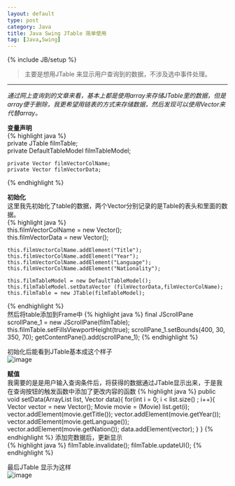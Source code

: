 ```yaml
---
layout: default
type: post
category: Java
title: Java Swing JTable 简单使用
tag: [Java,Swing]
---
```


{% include JB/setup %}

>主要是想用JTable 来显示用户查询到的数据，不涉及选中事件处理。

----


_通过网上查询到的文章来看，基本上都是使用array来存储JTable里的数据，但是array便于删除，我更希望用链表的方式来存储数据，然后发现可以使用Vector来代替array。_


__变量声明__  
{% highlight java %}  
	private JTable filmTable;  
	private DefaultTableModel filmTableModel;
	
	private Vector filmVectorColName;  
	private Vector filmVectorData;  
{% endhighlight %}  

__初始化__  
	这里我先初始化了table的数据，两个Vector分别记录的是Table的表头和里面的数据。  
{% highlight java %}  
	this.filmVectorColName = new Vector();  
	this.filmVectorData = new Vector();
	
	this.filmVectorColName.addElement("Title");
	this.filmVectorColName.addElement("Year");
	this.filmVectorColName.addElement("Language");
	this.filmVectorColName.addElement("Nationality");
	
	this.filmTableModel = new DefaultTableModel();  
	this.filmTableModel.setDataVector (filmVectorData,filmVectorColName);
	this.filmTable = new JTable(filmTableModel);
{% endhighlight %}  
然后将table添加到Frame中
{% highlight java %}
	final JScrollPane scrollPane_1 = new JScrollPane(filmTable);
	this.filmTable.setFillsViewportHeight(true);
	scrollPane_1.setBounds(400, 30, 350, 70);
	getContentPane().add(scrollPane_1);
{% endhighlight %}

初始化后能看到JTable基本成这个样子  
![image]({{site.img_url}}/2014-04-22-JTable-init.png)

__赋值__  
我需要的是是用户输入查询条件后，将获得的数据通过JTable显示出来，于是我在查询按钮的触发函数中添加了更改内容的函数
{% highlight java %}
	public void setData(ArrayList list, Vector data){
		for(int i = 0; i < list.size() ; i++){
			Vector vector = new Vector();
			Movie movie = (Movie) list.get(i);
			vector.addElement(movie.getTitle());
			vector.addElement(movie.getYear());
			vector.addElement(movie.getLanguage());
			vector.addElement(movie.getNation());
			data.addElement(vector);
		}
	}
{% endhighlight %}
添加完数据后，更新显示  
{% highlight java %}
	filmTable.invalidate();
	filmTable.updateUI();
{% endhighlight %}

最后JTable 显示为这样  
![image]({{site.img_url}}/2014-04-22-JTable-data.png)




